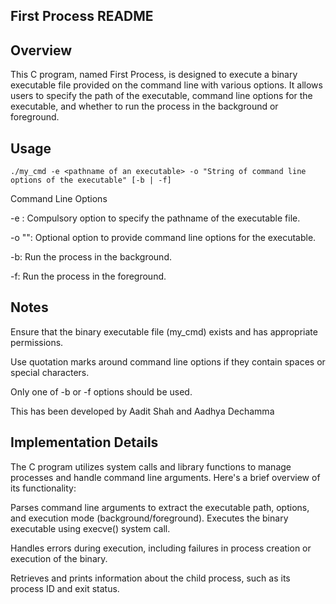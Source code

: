 ## First Process README

## Overview
This C program, named First Process, is designed to execute a binary executable file provided on the command line with various options. It allows users to specify the path of the executable, command line options for the executable, and whether to run the process in the background or foreground.

## Usage
    ./my_cmd -e <pathname of an executable> -o "String of command line options of the executable" [-b | -f]

Command Line Options

-e <pathname>: Compulsory option to specify the pathname of the executable file.

-o "<options>": Optional option to provide command line options for the executable.

-b: Run the process in the background.

-f: Run the process in the foreground.

## Notes
Ensure that the binary executable file (my_cmd) exists and has appropriate permissions.

Use quotation marks around command line options if they contain spaces or special characters.

Only one of -b or -f options should be used.

This has been developed by Aadit Shah and Aadhya Dechamma

## Implementation Details
The C program utilizes system calls and library functions to manage processes and handle command line arguments. Here's a brief overview of its functionality:

Parses command line arguments to extract the executable path, options, and execution mode (background/foreground).
Executes the binary executable using execve() system call.

Handles errors during execution, including failures in process creation or execution of the binary.

Retrieves and prints information about the child process, such as its process ID and exit status.